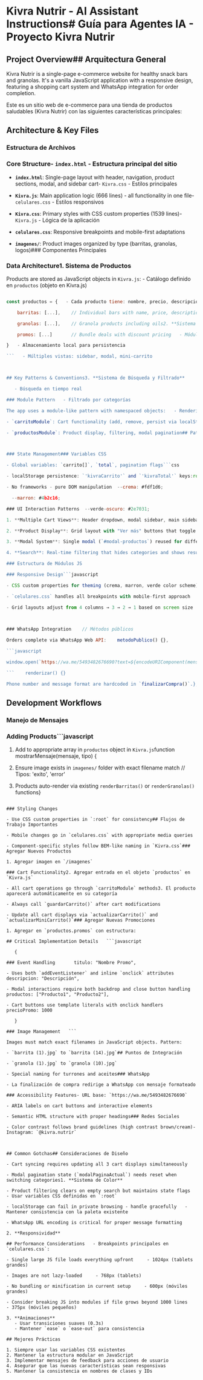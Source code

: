 # Kivra Nutrir - AI Assistant Instructions# Guía para Agentes IA - Proyecto Kivra Nutrir



## Project Overview## Arquitectura General

Kivra Nutrir is a single-page e-commerce website for healthy snack bars and granolas. It's a vanilla JavaScript application with a responsive design, featuring a shopping cart system and WhatsApp integration for order completion.

Este es un sitio web de e-commerce para una tienda de productos saludables (Kivra Nutrir) con las siguientes características principales:

## Architecture & Key Files

### Estructura de Archivos

### Core Structure- `index.html` - Estructura principal del sitio

- **`index.html`**: Single-page layout with header, navigation, product sections, modal, and sidebar cart- `Kivra.css` - Estilos principales

- **`Kivra.js`**: Main application logic (666 lines) - all functionality in one file- `celulares.css` - Estilos responsivos

- **`Kivra.css`**: Primary styles with CSS custom properties (1539 lines)- `Kivra.js` - Lógica de la aplicación

- **`celulares.css`**: Responsive breakpoints and mobile-first adaptations

- **`imagenes/`**: Product images organized by type (barritas, granolas, logos)### Componentes Principales



### Data Architecture1. **Sistema de Productos**

Products are stored as JavaScript objects in `Kivra.js`:   - Catálogo definido en `productos` (objeto en Kivra.js)

```javascript   - Categorías: barritas, granolas, promos

const productos = {   - Cada producto tiene: nombre, precio, descripción, imagen

    barritas: [...],    // Individual bars with name, price, description, image

    granolas: [...],    // Granola products including oils2. **Sistema de Carrito**

    promos: [...]       // Bundle deals with discount pricing   - Módulo `carritoModule` para gestión del carrito

}   - Almacenamiento local para persistencia

```   - Múltiples vistas: sidebar, modal, mini-carrito



## Key Patterns & Conventions3. **Sistema de Búsqueda y Filtrado**

   - Búsqueda en tiempo real

### Module Pattern   - Filtrado por categorías

The app uses a module-like pattern with namespaced objects:   - Renderizado dinámico de resultados

- `carritoModule`: Cart functionality (add, remove, persist via localStorage)

- `productosModule`: Product display, filtering, modal pagination## Patrones y Convenciones



### State Management### Variables CSS

- Global variables: `carrito[]`, `total`, pagination flags```css

- localStorage persistence: `'kivraCarrito'` and `'kivraTotal'` keys:root {

- No frameworks - pure DOM manipulation  --crema: #fdf1d6;

  --marron: #4b2c16;

### UI Interaction Patterns  --verde-oscuro: #2e7031;

1. **Multiple Cart Views**: Header dropdown, modal sidebar, main sidebar - all sync via `actualizarMiniCarrito()`  /* etc... */

2. **Product Display**: Grid layout with "Ver más" buttons that toggle between limited/full views}

3. **Modal System**: Single modal (`#modal-productos`) reused for different product categories```

4. **Search**: Real-time filtering that hides categories and shows results inline

### Estructura de Módulos JS

### Responsive Design```javascript

- CSS custom properties for theming (crema, marron, verde color scheme)const nombreModule = {

- `celulares.css` handles all breakpoints with mobile-first approach    // Estado interno

- Grid layouts adjust from 4 columns → 3 → 2 → 1 based on screen size    estado: [],

    

### WhatsApp Integration    // Métodos públicos

Orders complete via WhatsApp Web API:    metodoPublico() {},

```javascript    

window.open(`https://wa.me/5493482676690?text=${encodeURIComponent(mensaje)}`, "_blank");    // Métodos de renderizado

```    renderizar() {}

Phone number and message format are hardcoded in `finalizarCompra()`.};

```

## Development Workflows

### Manejo de Mensajes

### Adding Products```javascript

1. Add to appropriate array in `productos` object in `Kivra.js`function mostrarMensaje(mensaje, tipo) {

2. Ensure image exists in `imagenes/` folder with exact filename match    // Tipos: 'exito', 'error'

3. Products auto-render via existing `renderBarritas()` or `renderGranolas()` functions}

```

### Styling Changes

- Use CSS custom properties in `:root` for consistency## Flujos de Trabajo Importantes

- Mobile changes go in `celulares.css` with appropriate media queries

- Component-specific styles follow BEM-like naming in `Kivra.css`### Agregar Nuevos Productos

1. Agregar imagen en `/imagenes`

### Cart Functionality2. Agregar entrada en el objeto `productos` en `Kivra.js`

- All cart operations go through `carritoModule` methods3. El producto aparecerá automáticamente en su categoría

- Always call `guardarCarrito()` after cart modifications

- Update all cart displays via `actualizarCarrito()` and `actualizarMiniCarrito()`### Agregar Nuevas Promociones

1. Agregar en `productos.promos` con estructura:

## Critical Implementation Details   ```javascript

   {

### Event Handling       titulo: "Nombre Promo",

- Uses both `addEventListener` and inline `onclick` attributes       descripcion: "Descripción",

- Modal interactions require both backdrop and close button handling       productos: ["Producto1", "Producto2"],

- Cart buttons use template literals with onclick handlers       precioPromo: 1000

   }

### Image Management   ```

Images must match exact filenames in JavaScript objects. Pattern:

- `barrita (1).jpg` to `barrita (14).jpg`## Puntos de Integración

- `granola (1).jpg` to `granola (10).jpg`

- Special naming for turrones and aceites### WhatsApp

- La finalización de compra redirige a WhatsApp con mensaje formateado

### Accessibility Features- URL base: `https://wa.me/5493482676690`

- ARIA labels on cart buttons and interactive elements

- Semantic HTML structure with proper headings### Redes Sociales

- Color contrast follows brand guidelines (high contrast brown/cream)- Instagram: `@kivra.nutrir`



## Common Gotchas## Consideraciones de Diseño

- Cart syncing requires updating all 3 cart displays simultaneously

- Modal pagination state (`modalPaginaActual`) needs reset when switching categories1. **Sistema de Color**

- Product filtering clears on empty search but maintains state flags   - Usar variables CSS definidas en `:root`

- localStorage can fail in private browsing - handle gracefully   - Mantener consistencia con la paleta existente

- WhatsApp URL encoding is critical for proper message formatting

2. **Responsividad**

## Performance Considerations   - Breakpoints principales en `celulares.css`:

- Single large JS file loads everything upfront     - 1024px (tablets grandes)

- Images are not lazy-loaded     - 768px (tablets)

- No bundling or minification in current setup     - 600px (móviles grandes)

- Consider breaking JS into modules if file grows beyond 1000 lines     - 375px (móviles pequeños)

3. **Animaciones**
   - Usar transiciones suaves (0.3s)
   - Mantener `ease` o `ease-out` para consistencia

## Mejores Prácticas

1. Siempre usar las variables CSS existentes
2. Mantener la estructura modular en JavaScript
3. Implementar mensajes de feedback para acciones de usuario
4. Asegurar que las nuevas características sean responsivas
5. Mantener la consistencia en nombres de clases y IDs